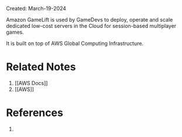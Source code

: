 Created: March-19-2024

Amazon GameLift is used by GameDevs to deploy, operate and scale dedicated low-cost servers in the Cloud for session-based multiplayer games.

It is built on top of AWS Global Computing Infrastructure.
# Related Notes

1. [[AWS Docs]]
2. [[AWS]]
# References

1. 